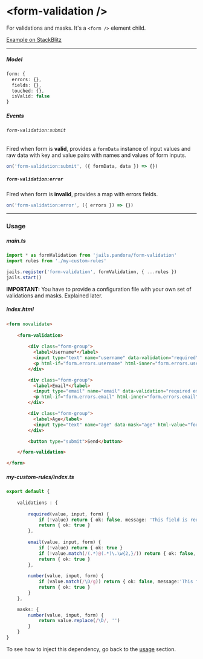 # &lt;form-validation /&gt;

For validations and masks. It's a `<form />` element child.

[Example on StackBlitz](https://stackblitz.com/edit/jails-form-validation?file=index.ts)

---

##### Model
```ts
form: {
  errors: {},
  fields: {},
  touched: {},
  isValid: false
}
```

##### Events

###### `form-validation:submit`
Fired when form is **valid**, provides a `formData` instance of input values and raw data with key and value pairs with names and values of form inputs.

```ts
on('form-validation:submit', ({ formData, data }) => {})
```

##### `form-validation:error` 
Fired when form is **invalid**, provides a map with errors fields.

```ts
on('form-validation:error', ({ errors }) => {})
```

---


### Usage


##### main.ts
```ts
import * as formValidation from 'jails.pandora/form-validation'
import rules from './my-custom-rules'

jails.register('form-validation', formValidation, { ...rules })
jails.start()
```

**IMPORTANT:** You have to provide a configuration file with your own set of validations and masks. Explained later.

##### index.html

```html
<form novalidate>
    
    <form-validation>
        
        <div class="form-group">
          <label>Username*</label>
          <input type="text" name="username" data-validation="required" html-value="form.fields.username" />
          <p html-if="form.errors.username" html-inner="form.errors.username"></p>
        </div>

        <div class="form-group">
          <label>Email*</label>
          <input type="email" name="email" data-validation="required email" html-value="form.fields.email" />
          <p html-if="form.errors.email" html-inner="form.errors.email"></p>
        </div>

        <div class="form-group">
          <label>Age</label>
          <input type="text" name="age" data-mask="age" html-value="form.fields.age" />
        </div>

        <button type="submit">Send</button>

    </form-validation>

</form>
```

##### my-custom-rules/index.ts
```ts
export default {
    
    validations : {
        
        required(value, input, form) {
            if (!value) return { ok: false, message: 'This field is required'}
            return { ok: true }
        },
    
        email(value, input, form) {
            if (!value) return { ok: true }
            if (!value.match(/(.*)@(.*)\.\w{2,}/)) return { ok: false, message: 'Invalid email' }
            return { ok: true }
        },
    
        number(value, input, form) {
            if (value.match(/\D/g)) return { ok: false, message:'This field takes only number' }
            return { ok: true }
        }
    },

    masks: {
        number(value, input, form) {
            return value.replace(/\D/, '')
        }
    }
}
```
 
To see how to inject this dependency, go back to the [usage](#usage) section.